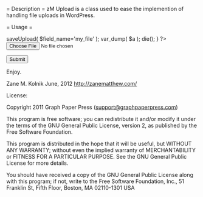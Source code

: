 = Description =
zM Upload is a class used to ease the implemention of handling file
uploads in WordPress.

= Usage =

<?php

include_once( 'zm-upload/MediaUpload.php' );

if ( $_POST ) {

    $tmp = new MediaUpload;
    $a = $tmp->saveUpload( $field_name='my_file' );

    var_dump( $a );
    die();
}

?>

<form action="" enctype="multipart/form-data" method="post">
    <input type="file" name="my_file" />
    <p><input type="submit" name="action" /></p>
</form>



Enjoy.

Zane M. Kolnik
June, 2012
http://zanematthew.com/

License:

  Copyright 2011 Graph Paper Press (support@graphpaperpress.com)

  This program is free software; you can redistribute it and/or modify
  it under the terms of the GNU General Public License, version 2, as
  published by the Free Software Foundation.

  This program is distributed in the hope that it will be useful,
  but WITHOUT ANY WARRANTY; without even the implied warranty of
  MERCHANTABILITY or FITNESS FOR A PARTICULAR PURPOSE.  See the
  GNU General Public License for more details.

  You should have received a copy of the GNU General Public License
  along with this program; if not, write to the Free Software
  Foundation, Inc., 51 Franklin St, Fifth Floor, Boston, MA  02110-1301  USA